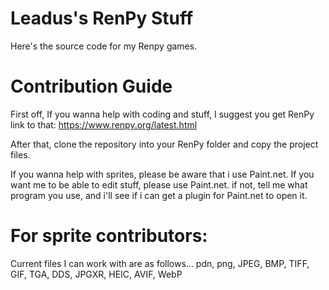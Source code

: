 # Leadus's RenPy Stuff

Here's the source code for my Renpy games.



# Contribution Guide

First off, If you wanna help with coding and stuff, I suggest you get RenPy
link to that: https://www.renpy.org/latest.html

After that, clone the repository into your RenPy folder and copy the project files.

If you wanna help with sprites, please be aware that i use Paint.net. If you want me to be able to edit stuff, please use Paint.net. if not, tell me what program you use, and i'll see if i can get a plugin for Paint.net to open it.

# For sprite contributors:

Current files I can work with are as follows...
pdn, png, JPEG, BMP, TIFF, GIF, TGA, DDS, JPGXR, HEIC, AVIF, WebP
